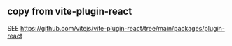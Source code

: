 ## copy from vite-plugin-react
SEE https://github.com/vitejs/vite-plugin-react/tree/main/packages/plugin-react